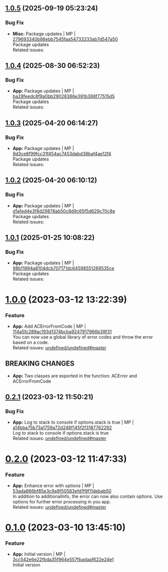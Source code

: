 
## [1.0.5](https://github.com/admiralcloud/ac-custom-error/compare/v1.0.4..v1.0.5) (2025-09-19 05:23:24)


### Bug Fix

* **Misc:** Package updates | MP | [279693340b86ebb7545faa54733233ab7d547a50](https://github.com/admiralcloud/ac-custom-error/commit/279693340b86ebb7545faa54733233ab7d547a50)    
Package updates  
Related issues:

## [1.0.4](https://github.com/admiralcloud/ac-custom-error/compare/v1.0.3..v1.0.4) (2025-08-30 06:52:23)


### Bug Fix

* **App:** Package updates | MP | [ba28feedc8f9a0bb29028386e391b388f77515d5](https://github.com/admiralcloud/ac-custom-error/commit/ba28feedc8f9a0bb29028386e391b388f77515d5)    
Package updates  
Related issues:

## [1.0.3](https://github.com/admiralcloud/ac-custom-error/compare/v1.0.2..v1.0.3) (2025-04-20 06:14:27)


### Bug Fix

* **App:** Package updates | MP | [9d3ce8f99fcc31f454ac7453dabd38baf4ae12f4](https://github.com/admiralcloud/ac-custom-error/commit/9d3ce8f99fcc31f454ac7453dabd38baf4ae12f4)    
Package updates  
Related issues:

## [1.0.2](https://github.com/admiralcloud/ac-custom-error/compare/v1.0.1..v1.0.2) (2025-04-20 06:10:12)


### Bug Fix

* **App:** Package updates | MP | [d1a1ed4e3f8d29878ab50c8d9c65f5d629c70c8e](https://github.com/admiralcloud/ac-custom-error/commit/d1a1ed4e3f8d29878ab50c8d9c65f5d629c70c8e)    
Package updates  
Related issues:

## [1.0.1](https://github.com/admiralcloud/ac-custom-error/compare/v1.0.0..v1.0.1) (2025-01-25 10:08:22)


### Bug Fix

* **App:** Package updates | MP | [98b11894a8104dcb707171dc64598551269535ce](https://github.com/admiralcloud/ac-custom-error/commit/98b11894a8104dcb707171dc64598551269535ce)    
Package updates  
Related issues:
<a name="1.0.0"></a>
 
# [1.0.0](https://github.com/admiralcloud/ac-custom-error/compare/v0.2.1..v1.0.0) (2023-03-12 13:22:39)


### Feature

* **App:** Add ACErrorFromCode  | MP | [114a5fc289ac193d1374bcba9247917966b39f31](https://github.com/admiralcloud/ac-custom-error/commit/114a5fc289ac193d1374bcba9247917966b39f31)    
You can now use a global library of error codes and throw the error based on a code.  
Related issues: [undefined/undefined#master](undefined/browse/master)
## BREAKING CHANGES
* **App:** Two classes are exported in the function: ACError and ACErrorFromCode
<a name="0.2.1"></a>

## [0.2.1](https://github.com/admiralcloud/ac-custom-error/compare/v0.2.0..v0.2.1) (2023-03-12 11:50:21)


### Bug Fix

* **App:** Log to stack to console if options.stack is true | MP | [a14bba75b73a1759a72d248f145f2f3187762292](https://github.com/admiralcloud/ac-custom-error/commit/a14bba75b73a1759a72d248f145f2f3187762292)    
Log to stack to console if options.stack is true  
Related issues: [undefined/undefined#master](undefined/browse/master)
<a name="0.2.0"></a>
 
# [0.2.0](https://github.com/admiralcloud/ac-custom-error/compare/v0.1.0..v0.2.0) (2023-03-12 11:47:33)


### Feature

* **App:** Enhance error with options | MP | [53ada866bf85e3c9a9f50583efd1f9f11debab50](https://github.com/admiralcloud/ac-custom-error/commit/53ada866bf85e3c9a9f50583efd1f9f11debab50)    
In addition to additionalInfo, the error can now also contain options. Use options for further error processing in you app.  
Related issues: [undefined/undefined#master](undefined/browse/master)
<a name="0.1.0"></a>
 
# [0.1.0](https://github.com/admiralcloud/ac-custom-error/compare/..v0.1.0) (2023-03-10 13:45:10)


### Feature

* **App:** Initial version | MP | [3cc542e6e22fbda35f964e557fbadaaf622e24e1](https://github.com/admiralcloud/ac-custom-error/commit/3cc542e6e22fbda35f964e557fbadaaf622e24e1)    
Initial version
